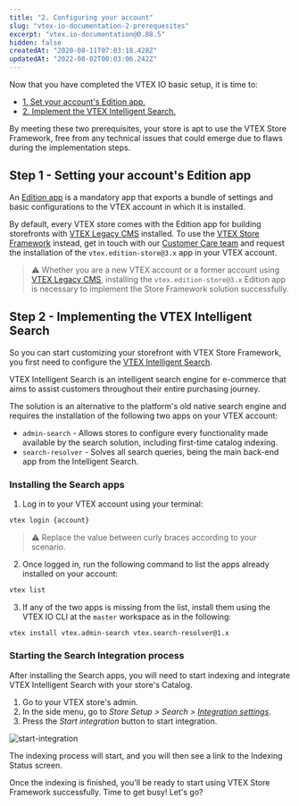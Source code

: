 ```yaml
---
title: "2. Configuring your account"
slug: "vtex-io-documentation-2-prerequesites"
excerpt: "vtex.io-documentation@0.88.5"
hidden: false
createdAt: "2020-08-11T07:03:18.428Z"
updatedAt: "2022-08-02T00:03:06.242Z"
---
```

Now that you have completed the VTEX IO basic setup, it is time to:

- [1. Set your account's Edition app.](#step-1---setting-your-accounts-edition-app)
- [2. Implement the VTEX Intelligent Search.](#step-2---implementing-the-vtex-intelligent-search)

By meeting these two prerequisites, your store is apt to use the VTEX Store Framework, free from any technical issues that could emerge due to flaws during the implementation steps.

## Step 1 - Setting your account's Edition app 

An [Edition app](https://developers.vtex.com/vtex-developer-docs/docs/vtex-io-documentation-edition-app/) is a mandatory app that exports a bundle of settings and basic configurations to the VTEX account in which it is installed.

By default, every VTEX store comes with the Edition app for building storefronts with [VTEX Legacy CMS](https://help.vtex.com/tutorial/what-is-cms--EmO8u2WBj2W4MUQCS8262) installed. To use the [VTEX Store Framework](https://developers.vtex.com/vtex-developer-docs/docs/vtex-io-documentation-what-is-vtex-store-framework) instead, get in touch with our [Customer Care team](https://support.vtex.com/hc/pt-br/signin?return_to=https%3A%2F%2Fsupport.vtex.com%2Fhc%2Fpt-br%2Frequests) and request the installation of the `vtex.edition-store@3.x` app in your VTEX account. 

>⚠️ Whether you are a new VTEX account or a former account using [VTEX Legacy CMS](https://help.vtex.com/tutorial/what-is-cms--EmO8u2WBj2W4MUQCS8262), installing the `vtex.edition-store@3.x` Edition app is necessary to implement the Store Framework solution successfully.


## Step 2 - Implementing the VTEX Intelligent Search 

So you can start customizing your storefront with VTEX Store Framework, you first need to configure the [VTEX Intelligent Search](https://help.vtex.com/tracks/vtex-intelligent-search--19wrbB7nEQcmwzDPl1l4Cb). 

VTEX Intelligent Search is an intelligent search engine for e-commerce that aims to assist customers throughout their entire purchasing journey. 

The solution is an alternative to the platform's old native search engine and requires the installation of the following two apps on your VTEX account: 

- `admin-search` - Allows stores to configure every functionality made available by the search solution, including first-time catalog indexing. 
- `search-resolver` - Solves all search queries, being the main back-end app from the Intelligent Search.

### Installing the Search apps

1. Log in to your VTEX account using your terminal:

```sh
vtex login {account}
```

>⚠️ Replace the value between curly braces according to your scenario.

2. Once logged in, run the following command to list the apps already installed on your account:

```sh
vtex list
```

3. If any of the two apps is missing from the list, install them using the VTEX IO CLI at the `master` workspace as in the following:

```sh
vtex install vtex.admin-search vtex.search-resolver@1.x
```

### Starting the Search Integration process

After installing the Search apps, you will need to start indexing and integrate VTEX Intelligent Search with your store's Catalog. 

1. Go to your VTEX store's admin.
2. In the side menu, go to *Store Setup > Search > [Integration settings](https://help.vtex.com/en/tracks/vtex-intelligent-search--19wrbB7nEQcmwzDPl1l4Cb/6wKQgKmu2FT6084BJT7z5V)*.
3. Press the *Start integration* button to start integration.

![start-integration](https://user-images.githubusercontent.com/60782333/102246861-fab82a00-3edd-11eb-8115-8ecdf892262c.png)

The indexing process will start, and you will then see a link to the Indexing Status screen.

Once the indexing is finished, you'll be ready to start using VTEX Store Framework successfully. Time to get busy! Let's go?